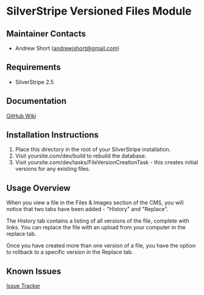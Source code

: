 SilverStripe Versioned Files Module
===================================

Maintainer Contacts
-------------------
*  Andrew Short (<andrewjshort@gmail.com>)

Requirements
------------
* SilverStripe 2.5

Documentation
-------------
[GitHub Wiki](http://wiki.github.com/ajshort/silverstripe-versionedfiles)

Installation Instructions
-------------------------

1. Place this directory in the root of your SilverStripe installation.
2. Visit yoursite.com/dev/build to rebuild the database.
3. Visit yoursite.com/dev/tasks/FileVersionCreationTask - this creates initial
   versions for any existing files.

Usage Overview
--------------
When you view a file in the Files & Images section of the CMS, you will notice
that two tabs have been added - "History" and "Replace".

The History tab contains a listing of all versions of the file, complete with
links. You can replace the file with an upload from your computer in the replace
tab.

Once you have created more than one version of a file, you have the option to
rollback to a specific version in the Replace tab.

Known Issues
------------
[Issue Tracker](http://github.com/ajshort/silverstripe-versionedfiles/issues)